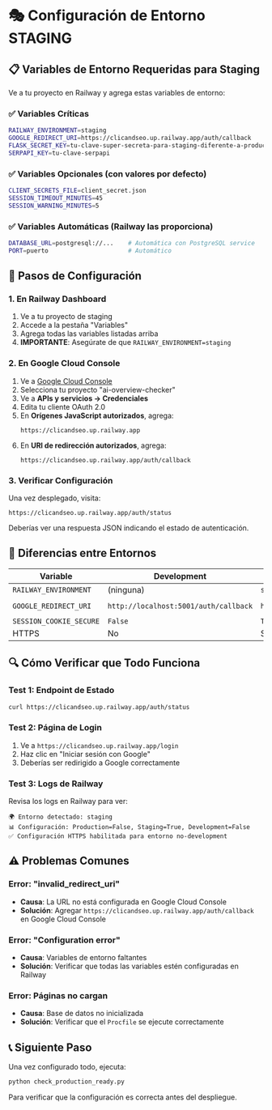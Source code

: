 # 🎭 Configuración de Entorno STAGING

## 📋 Variables de Entorno Requeridas para Staging

Ve a tu proyecto en Railway y agrega estas variables de entorno:

### ✅ Variables Críticas
```bash
RAILWAY_ENVIRONMENT=staging
GOOGLE_REDIRECT_URI=https://clicandseo.up.railway.app/auth/callback
FLASK_SECRET_KEY=tu-clave-super-secreta-para-staging-diferente-a-produccion
SERPAPI_KEY=tu-clave-serpapi
```

### ✅ Variables Opcionales (con valores por defecto)
```bash
CLIENT_SECRETS_FILE=client_secret.json
SESSION_TIMEOUT_MINUTES=45
SESSION_WARNING_MINUTES=5
```

### ✅ Variables Automáticas (Railway las proporciona)
```bash
DATABASE_URL=postgresql://...    # Automática con PostgreSQL service
PORT=puerto                      # Automático
```

## 🔧 Pasos de Configuración

### 1. **En Railway Dashboard**
1. Ve a tu proyecto de staging
2. Accede a la pestaña "Variables"
3. Agrega todas las variables listadas arriba
4. **IMPORTANTE**: Asegúrate de que `RAILWAY_ENVIRONMENT=staging`

### 2. **En Google Cloud Console**
1. Ve a [Google Cloud Console](https://console.cloud.google.com/)
2. Selecciona tu proyecto "ai-overview-checker"
3. Ve a **APIs y servicios → Credenciales**
4. Edita tu cliente OAuth 2.0
5. En **Orígenes JavaScript autorizados**, agrega:
   ```
   https://clicandseo.up.railway.app
   ```
6. En **URI de redirección autorizados**, agrega:
   ```
   https://clicandseo.up.railway.app/auth/callback
   ```

### 3. **Verificar Configuración**
Una vez desplegado, visita:
```
https://clicandseo.up.railway.app/auth/status
```

Deberías ver una respuesta JSON indicando el estado de autenticación.

## 🚨 Diferencias entre Entornos

| Variable | Development | Staging | Production |
|----------|------------|---------|------------|
| `RAILWAY_ENVIRONMENT` | (ninguna) | `staging` | `production` |
| `GOOGLE_REDIRECT_URI` | `http://localhost:5001/auth/callback` | `https://clicandseo.up.railway.app/auth/callback` | `https://tu-dominio-prod.com/auth/callback` |
| `SESSION_COOKIE_SECURE` | `False` | `True` | `True` |
| HTTPS | No | Sí | Sí |

## 🔍 Cómo Verificar que Todo Funciona

### Test 1: Endpoint de Estado
```bash
curl https://clicandseo.up.railway.app/auth/status
```

### Test 2: Página de Login
1. Ve a `https://clicandseo.up.railway.app/login`
2. Haz clic en "Iniciar sesión con Google"
3. Deberías ser redirigido a Google correctamente

### Test 3: Logs de Railway
Revisa los logs en Railway para ver:
```
🌍 Entorno detectado: staging
📊 Configuración: Production=False, Staging=True, Development=False
✅ Configuración HTTPS habilitada para entorno no-development
```

## ⚠️ Problemas Comunes

### Error: "invalid_redirect_uri"
- **Causa**: La URL no está configurada en Google Cloud Console
- **Solución**: Agregar `https://clicandseo.up.railway.app/auth/callback` en Google Cloud Console

### Error: "Configuration error"  
- **Causa**: Variables de entorno faltantes
- **Solución**: Verificar que todas las variables estén configuradas en Railway

### Error: Páginas no cargan
- **Causa**: Base de datos no inicializada
- **Solución**: Verificar que el `Procfile` se ejecute correctamente

## 📞 Siguiente Paso
Una vez configurado todo, ejecuta:
```bash
python check_production_ready.py
```

Para verificar que la configuración es correcta antes del despliegue. 